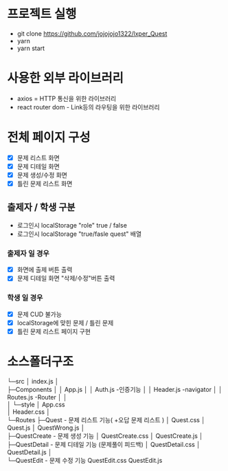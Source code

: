 # 프로젝트 실행

- git clone https://github.com/jojojojo1322/lxper_Quest
- yarn
- yarn start

# 사용한 외부 라이브러리

- axios = HTTP 통신을 위한 라이브러리
- react router dom - Link등의 라우팅을 위한 라이브러리

# 전체 페이지 구성

- [x] 문제 리스트 화면
- [x] 문제 디테일 화면
- [x] 문제 생성/수정 화면
- [x] 틀린 문제 리스트 화면

## 출제자 / 학생 구분

- 로그인시 localStorage "role" true / false
- 로그인시 localStorage "true/fasle quest" 배열

### 출제자 일 경우

- [x] 화면에 출제 버튼 출력
- [x] 문제 디테일 화면 "삭제/수정"버튼 출력

### 학생 일 경우

- [x] 문제 CUD 불가능
- [x] localStorage에 맞힌 문제 / 틀린 문제
- [x] 틀린 문제 리스트 페이지 구현

# 소스폴더구조

└─src
│ index.js
│  
├─Components
│ │ App.js
│ │ Auth.js -인증기능
│ │ Header.js -navigator
│ │ Routes.js -Router
│ │  
│ └─style
│ App.css  
│ Header.css
│  
└─Routes
├─Quest - 문제 리스트 기능( +오답 문제 리스트 )
│ Quest.css
│ Quest.js
│ QuestWrong.js
│  
├─QuestCreate - 문제 생성 기능
│ QuestCreate.css
│ QuestCreate.js
│  
├─QuestDetail - 문제 디테일 기능 (문제풀이 피드백)
│ QuestDetail.css
│ QuestDetail.js
│  
└─QuestEdit - 문제 수정 기능
QuestEdit.css
QuestEdit.js
